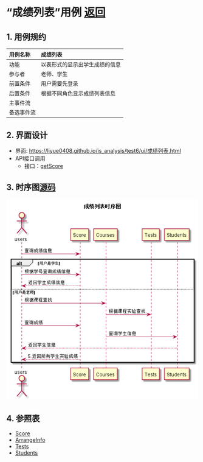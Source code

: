 # “成绩列表”用例 [返回](../README.md)
## 1. 用例规约

|用例名称|成绩列表|
|:--|:--|
|功能|以表形式的显示出学生成绩的信息|
|参与者|老师、学生|
|前置条件|用户需要先登录|
|后置条件| 根据不同角色显示成绩列表信息|
|主事件流| |
|备选事件流| |


## 2. 界面设计
- 界面: https://liyue0408.github.io/is_analysis/test6/ui/成绩列表.html
- API接口调用
    - 接口：[getScore](../接口/getScore.md)

## 3. 时序图[源码](../时序图/成绩列表.puml)
![成绩列表时序图](../时序图/成绩列表.png)

## 4. 参照表

- [Score](../数据库设计/sql.md/#Score)
- [ArrangeInfo](../数据库设计/sql.md/#ArrangeInfo)
- [Tests](../数据库设计/sql.md/#Tests)
- [Students](../数据库设计/sql.md/#Students)
